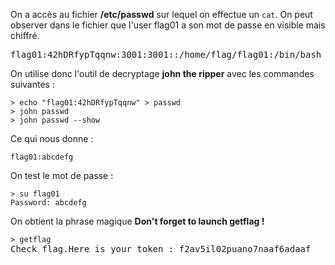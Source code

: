 On a accès au fichier **/etc/passwd** sur lequel on effectue un <code>cat</code>.
On peut observer dans le fichier que l'user flag01 a son mot de passe en visible mais chiffré.

<pre>
flag01:42hDRfypTqqnw:3001:3001::/home/flag/flag01:/bin/bash
</pre>

On utilise donc l'outil de decryptage **john the ripper** avec les commandes suivantes  :

<pre>
<code>> echo "flag01:42hDRfypTqqnw" > passwd</code>
<code>> john passwd</code>
<code>> john passwd --show</code>
</pre>


Ce qui nous donne :

<code>flag01:abcdefg</code>

On test le mot de passe :
<pre>
<code>> su flag01</code>
<code>Password: abcdefg</code>
</pre>

On obtient la phrase magique **Don't forget to launch getflag !**

<pre>
<code>> getflag</code>
Check flag.Here is your token : f2av5il02puano7naaf6adaaf
</pre>
